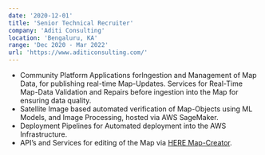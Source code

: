 ```yaml
---
date: '2020-12-01'
title: 'Senior Technical Recruiter'
company: 'Aditi Consulting'
location: 'Bengaluru, KA'
range: 'Dec 2020 - Mar 2022'
url: 'https://www.aditiconsulting.com/'
---
```


- Community Platform Applications forIngestion and Management of Map Data, for publishing real-time Map-Updates. Services for Real-Time Map-Data Validation and Repairs before ingestion into the Map for ensuring data quality.
- Satellite Image based automated verification of Map-Objects using ML Models, and Image Processing, hosted via AWS SageMaker.
- Deployment Pipelines for Automated deployment into the AWS Infrastructure.
- API’s and Services for editing of the Map via [HERE Map-Creator](https://mapcreator.here.com).
